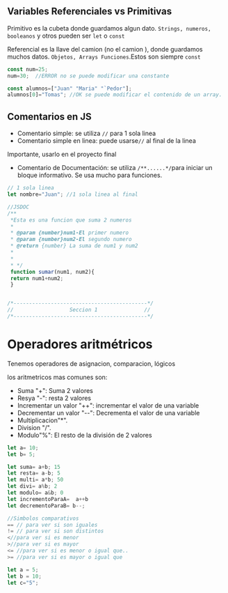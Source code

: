 ## Variables Referenciales vs Primitivas

Primitivo es la cubeta donde guardamos algun dato. `Strings, numeros, booleanos` y otros pueden ser `let` o `const`

Referencial es la llave del camion (no el camion ), donde guardamos muchos datos. `Objetos, Arrays Funciones`.Estos son siempre `const`

```js
const num=25;
num=30;  //ERROR no se puede modificar una constante

const alumnos=["Juan" "Maria" "`Pedor"];
alumnos[0]="Tomas"; //OK se puede modificar el contenido de un array.
```

## Comentarios en JS
- Comentario simple: se utiliza `//` para 1 sola linea
- Comentario simple en linea: puede usarse`//` al final de la linea

Importante, usarlo en el proyecto final
- Comentario de Documentación: se utiliza `/**......*/`para iniciar un bloque informativo. Se usa mucho para funciones. 

```js
// 1 sola linea
let nombre="Juan"; //1 sola linea al final

//JSDOC
/**
 *Esta es una funcion que suma 2 numeros
 * 
 * @param {number}num1-El primer numero
 * @param {number}num2-El segundo numero
 * @return {number} La suma de num1 y num2
 * 
 * 
 * */
 function sumar(num1, num2){
 return num1+num2;
 }


/*-------------------------------------------*/
//                  Seccion 1               //
/*-------------------------------------------*/
```

# Operadores aritmétricos
Tenemos operadores de asignacion, comparacion, lógicos

los aritmetricos mas comunes son: 
- Suma "+": Suma 2 valores
- Resya "-": resta 2 valores
- Incrementar un valor "++": incrementar el valor de una variable
- Decrementar un valor "--": Decrementa el valor de una variable
- Multiplicacion"*".
- Division "/".
- Modulo"%": El resto de la división de 2 valores
```js
let a= 10;
let b= 5;

let suma= a+b; 15
let resta= a-b; 5
let multi= a*b; 50
let divi= a%b; 2
let modulo= a&b; 0
let incrementoParaA=  a++b
let decrementoParaB= b--;

//Simbolos comparativos
== // para ver si son iguales
!= // para ver si son distintos
<//para ver si es menor
>//para ver si es mayor
<= //para ver si es menor o igual que..
>= //para ver si es mayor o igual que 

let a = 5;
let b = 10;
let c="5";